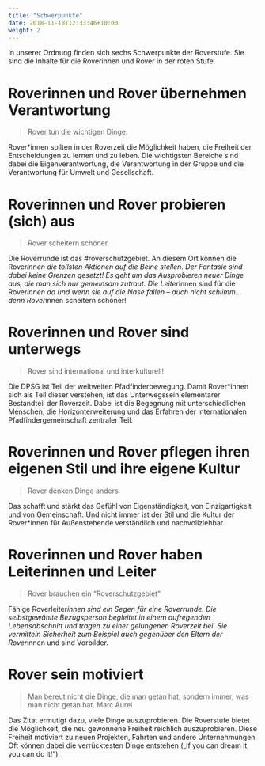```yaml
---
title: "Schwerpunkte"
date: 2018-11-18T12:33:46+10:00
weight: 2
---
```


In unserer Ordnung finden sich sechs Schwerpunkte der Roverstufe. Sie sind die Inhalte für die Roverinnen und Rover in der roten Stufe.

# Roverinnen und Rover übernehmen Verantwortung

> Rover tun die wichtigen Dinge.

Rover*innen sollten in der Roverzeit die Möglichkeit haben, die Freiheit der Entscheidungen zu lernen und zu leben. Die wichtigsten Bereiche sind dabei die Eigenverantwortung, die Verantwortung in der Gruppe und die Verantwortung für Umwelt und Gesellschaft.

# Roverinnen und Rover probieren (sich) aus

> Rover scheitern schöner.

Die Roverrunde ist das #roverschutzgebiet. An diesem Ort können die Rover*innen die tollsten Aktionen auf die Beine stellen. Der Fantasie sind dabei keine Grenzen gesetzt! Es geht um das Ausprobieren neuer Dinge aus, die man sich nur gemeinsam zutraut. Die Leiter*innen sind für die Rover*innen da und wenn sie auf die Nase fallen – auch nicht schlimm… denn Rover*innen scheitern schöner!

# Roverinnen und Rover sind unterwegs

> Rover sind international und interkulturell!

Die DPSG ist Teil der weltweiten Pfadfinderbewegung. Damit Rover*innen  sich als Teil dieser verstehen, ist das Unterwegssein elementarer Bestandteil der Roverzeit. Dabei ist die Begegnung mit unterschiedlichen Menschen, die Horizonterweiterung und das Erfahren der internationalen Pfadfindergemeinschaft zentraler Teil.

# Roverinnen und Rover pflegen ihren eigenen Stil und ihre eigene Kultur

> Rover denken Dinge anders

Das schafft und stärkt das Gefühl von Eigenständigkeit, von Einzigartigkeit und von Gemeinschaft. Und nicht immer ist der Stil und die Kultur der Rover*innen für Außenstehende verständlich und nachvollziehbar.

# Roverinnen und Rover haben Leiterinnen und Leiter

> Rover brauchen ein “Roverschutzgebiet”

Fähige Roverleiter*innen sind ein Segen für eine Roverrunde.
Die selbstgewählte Bezugsperson begleitet in einem aufregenden Lebensabschnitt und tragen zu einer gelungenen Roverzeit bei. Sie vermitteln Sicherheit zum Beispiel auch gegenüber den Eltern der Rover*innen und sind Vorbilder.


# Rover sein motiviert

>Man bereut nicht die Dinge, die man getan hat, sondern immer, was man nicht getan hat.
Marc Aurel

Das Zitat ermutigt dazu, viele Dinge auszuprobieren. Die Roverstufe bietet die Möglichkeit, die neu gewonnene Freiheit reichlich auszuprobieren. Diese Freiheit motiviert zu neuen Projekten, Fahrten und andere Unternehmungen. Oft können dabei die verrücktesten Dinge entstehen („If you can dream it, you can do it!“).